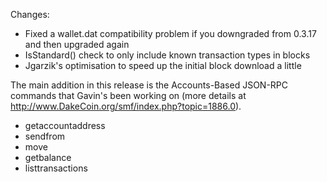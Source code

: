 Changes:
* Fixed a wallet.dat compatibility problem if you downgraded from 0.3.17 and then upgraded again
* IsStandard() check to only include known transaction types in blocks
* Jgarzik's optimisation to speed up the initial block download a little

The main addition in this release is the Accounts-Based JSON-RPC commands that Gavin's been working on (more details at http://www.DakeCoin.org/smf/index.php?topic=1886.0).  
* getaccountaddress
* sendfrom
* move
* getbalance
* listtransactions

